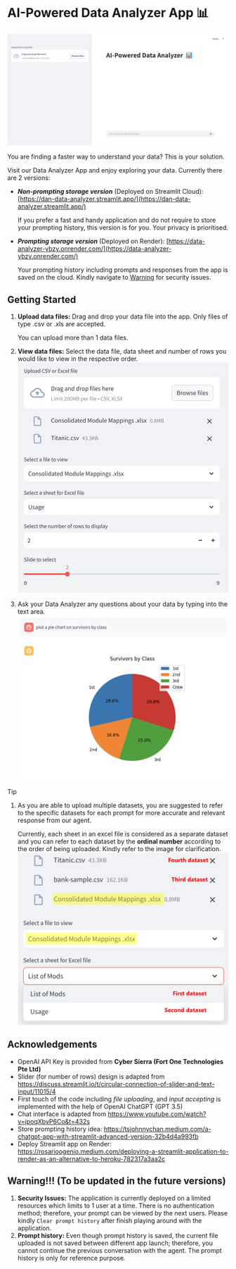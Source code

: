 # AI-Powered Data Analyzer App 📊
![fullpage](./images/fullpage.png)

You are finding a faster way to understand your data? This is your solution.

Visit our Data Analyzer App and enjoy exploring your data. Currently there are 2 versions:
* **_Non-prompting storage version_** (Deployed on Streamlit Cloud): [https://dan-data-analyzer.streamlit.app/](https://dan-data-analyzer.streamlit.app/)

    If you prefer a fast and handy application and do not require to store your prompting history, this version is for you. Your privacy is prioritised.

* **_Prompting storage version_** (Deployed on Render): [https://data-analyzer-ybzy.onrender.com/](https://data-analyzer-ybzy.onrender.com/)

    Your prompting history including prompts and responses from the app is saved on the cloud. Kindly navigate to [Warning](#warning-to-be-updated-in-the-future-versions) for security issues.

## Getting Started
1. **Upload data files:** Drag and drop your data file into the app. Only files of type .csv or .xls are accepted. 
    
    You can upload more than 1 data files.

1. **View data files:** Select the data file, data sheet and number of rows you would like to view in the respective order.
![viewdatafile](./images/viewdatafile.png)

1. Ask your Data Analyzer any questions about your data by typing into the text area.
![chat_piechart](./images/chat_piechart.png)

> [!TIP]
>
> 1. As you are able to upload multiple datasets, you are suggested to refer to the specific datasets for each prompt for more accurate and relevant response from our agent. 
>
>       Currently, each sheet in an excel file is considered as a separate dataset and you can refer to each dataset by the **ordinal number** according to the order of being uploaded. Kindly refer to the image for clarification.
> ![tips1](./images/tips1.png)


## Acknowledgements
* OpenAI API Key is provided from **Cyber Sierra (Fort One Technologies Pte Ltd)** 
* Slider (for number of rows) design is adapted from https://discuss.streamlit.io/t/circular-connection-of-slider-and-text-input/11015/4
* First touch of the code including _file uploading_, and _input accepting_ is implemented with the help of OpenAI ChatGPT (GPT 3.5)
* Chat interface is adapted from https://www.youtube.com/watch?v=jpoqXbvP6Co&t=432s
* Store prompting history idea: https://tsjohnnychan.medium.com/a-chatgpt-app-with-streamlit-advanced-version-32b4d4a993fb
* Deploy Streamlit app on Render: https://rosarioogenio.medium.com/deploying-a-streamlit-application-to-render-as-an-alternative-to-heroku-782317a3aa2c

## Warning!!! (To be updated in the future versions)
1. **Security Issues:** The application is currently deployed on a limited resources which limits to 1 user at a time. There is no authentication method; therefore, your prompt can be viewed by the next users. Please kindly ```Clear prompt history``` after finish playing around with the application.
1. **Prompt history:** Even though prompt history is saved, the current file uploaded is not saved between different app launch; therefore, you cannot continue the previous conversation with the agent. The prompt history is only for reference purpose.
